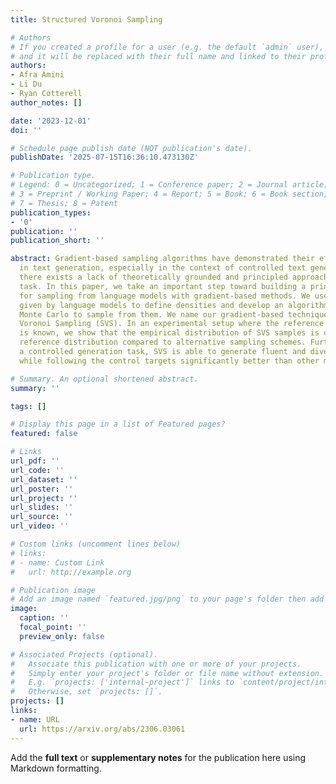 ```yaml
---
title: Structured Voronoi Sampling

# Authors
# If you created a profile for a user (e.g. the default `admin` user), write the username (folder name) here
# and it will be replaced with their full name and linked to their profile.
authors:
- Afra Amini
- Li Du
- Ryan Cotterell
author_notes: []

date: '2023-12-01'
doi: ''

# Schedule page publish date (NOT publication's date).
publishDate: '2025-07-15T16:36:10.473130Z'

# Publication type.
# Legend: 0 = Uncategorized; 1 = Conference paper; 2 = Journal article;
# 3 = Preprint / Working Paper; 4 = Report; 5 = Book; 6 = Book section;
# 7 = Thesis; 8 = Patent
publication_types:
- '0'
publication: ''
publication_short: ''

abstract: Gradient-based sampling algorithms have demonstrated their effectiveness
  in text generation, especially in the context of controlled text generation. However,
  there exists a lack of theoretically grounded and principled approaches for this
  task. In this paper, we take an important step toward building a principled approach
  for sampling from language models with gradient-based methods. We use discrete distributions
  given by language models to define densities and develop an algorithm based on Hamiltonian
  Monte Carlo to sample from them. We name our gradient-based technique Structured
  Voronoi Sampling (SVS). In an experimental setup where the reference distribution
  is known, we show that the empirical distribution of SVS samples is closer to the
  reference distribution compared to alternative sampling schemes. Furthermore, in
  a controlled generation task, SVS is able to generate fluent and diverse samples
  while following the control targets significantly better than other methods.

# Summary. An optional shortened abstract.
summary: ''

tags: []

# Display this page in a list of Featured pages?
featured: false

# Links
url_pdf: ''
url_code: ''
url_dataset: ''
url_poster: ''
url_project: ''
url_slides: ''
url_source: ''
url_video: ''

# Custom links (uncomment lines below)
# links:
# - name: Custom Link
#   url: http://example.org

# Publication image
# Add an image named `featured.jpg/png` to your page's folder then add a caption below.
image:
  caption: ''
  focal_point: ''
  preview_only: false

# Associated Projects (optional).
#   Associate this publication with one or more of your projects.
#   Simply enter your project's folder or file name without extension.
#   E.g. `projects: ['internal-project']` links to `content/project/internal-project/index.md`.
#   Otherwise, set `projects: []`.
projects: []
links:
- name: URL
  url: https://arxiv.org/abs/2306.03061
---
```


Add the **full text** or **supplementary notes** for the publication here using Markdown formatting.

